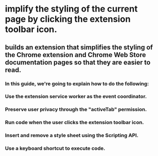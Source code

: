 # implify the styling of the current page by clicking the extension toolbar icon.

## builds an extension that simplifies the styling of the Chrome extension and Chrome Web Store documentation pages so that they are easier to read.

### In this guide, we're going to explain how to do the following:

### Use the extension service worker as the event coordinator.
### Preserve user privacy through the "activeTab" permission.
### Run code when the user clicks the extension toolbar icon.
### Insert and remove a style sheet using the Scripting API.
### Use a keyboard shortcut to execute code.
